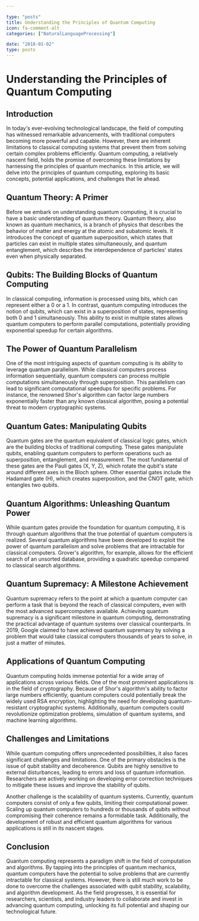 ```yaml
---

type: "posts"
title: Understanding the Principles of Quantum Computing
icon: fa-comment-alt
categories: ["NaturalLanguageProcessing"]

date: "2018-01-02"
type: posts
---
```





# Understanding the Principles of Quantum Computing

## Introduction

In today's ever-evolving technological landscape, the field of computing has witnessed remarkable advancements, with traditional computers becoming more powerful and capable. However, there are inherent limitations to classical computing systems that prevent them from solving certain complex problems efficiently. Quantum computing, a relatively nascent field, holds the promise of overcoming these limitations by harnessing the principles of quantum mechanics. In this article, we will delve into the principles of quantum computing, exploring its basic concepts, potential applications, and challenges that lie ahead.

## Quantum Theory: A Primer

Before we embark on understanding quantum computing, it is crucial to have a basic understanding of quantum theory. Quantum theory, also known as quantum mechanics, is a branch of physics that describes the behavior of matter and energy at the atomic and subatomic levels. It introduces the concept of quantum superposition, which states that particles can exist in multiple states simultaneously, and quantum entanglement, which describes the interdependence of particles' states even when physically separated.

## Qubits: The Building Blocks of Quantum Computing

In classical computing, information is processed using bits, which can represent either a 0 or a 1. In contrast, quantum computing introduces the notion of qubits, which can exist in a superposition of states, representing both 0 and 1 simultaneously. This ability to exist in multiple states allows quantum computers to perform parallel computations, potentially providing exponential speedup for certain algorithms.

## The Power of Quantum Parallelism

One of the most intriguing aspects of quantum computing is its ability to leverage quantum parallelism. While classical computers process information sequentially, quantum computers can process multiple computations simultaneously through superposition. This parallelism can lead to significant computational speedups for specific problems. For instance, the renowned Shor's algorithm can factor large numbers exponentially faster than any known classical algorithm, posing a potential threat to modern cryptographic systems.

## Quantum Gates: Manipulating Qubits

Quantum gates are the quantum equivalent of classical logic gates, which are the building blocks of traditional computing. These gates manipulate qubits, enabling quantum computers to perform operations such as superposition, entanglement, and measurement. The most fundamental of these gates are the Pauli gates (X, Y, Z), which rotate the qubit's state around different axes in the Bloch sphere. Other essential gates include the Hadamard gate (H), which creates superposition, and the CNOT gate, which entangles two qubits.

## Quantum Algorithms: Unleashing Quantum Power

While quantum gates provide the foundation for quantum computing, it is through quantum algorithms that the true potential of quantum computers is realized. Several quantum algorithms have been developed to exploit the power of quantum parallelism and solve problems that are intractable for classical computers. Grover's algorithm, for example, allows for the efficient search of an unsorted database, providing a quadratic speedup compared to classical search algorithms.

## Quantum Supremacy: A Milestone Achievement

Quantum supremacy refers to the point at which a quantum computer can perform a task that is beyond the reach of classical computers, even with the most advanced supercomputers available. Achieving quantum supremacy is a significant milestone in quantum computing, demonstrating the practical advantage of quantum systems over classical counterparts. In 2019, Google claimed to have achieved quantum supremacy by solving a problem that would take classical computers thousands of years to solve, in just a matter of minutes.

## Applications of Quantum Computing

Quantum computing holds immense potential for a wide array of applications across various fields. One of the most prominent applications is in the field of cryptography. Because of Shor's algorithm's ability to factor large numbers efficiently, quantum computers could potentially break the widely used RSA encryption, highlighting the need for developing quantum-resistant cryptographic systems. Additionally, quantum computers could revolutionize optimization problems, simulation of quantum systems, and machine learning algorithms.

## Challenges and Limitations

While quantum computing offers unprecedented possibilities, it also faces significant challenges and limitations. One of the primary obstacles is the issue of qubit stability and decoherence. Qubits are highly sensitive to external disturbances, leading to errors and loss of quantum information. Researchers are actively working on developing error correction techniques to mitigate these issues and improve the stability of qubits.

Another challenge is the scalability of quantum systems. Currently, quantum computers consist of only a few qubits, limiting their computational power. Scaling up quantum computers to hundreds or thousands of qubits without compromising their coherence remains a formidable task. Additionally, the development of robust and efficient quantum algorithms for various applications is still in its nascent stages.

## Conclusion

Quantum computing represents a paradigm shift in the field of computation and algorithms. By tapping into the principles of quantum mechanics, quantum computers have the potential to solve problems that are currently intractable for classical systems. However, there is still much work to be done to overcome the challenges associated with qubit stability, scalability, and algorithm development. As the field progresses, it is essential for researchers, scientists, and industry leaders to collaborate and invest in advancing quantum computing, unlocking its full potential and shaping our technological future.